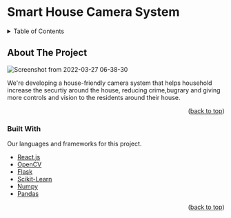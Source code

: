 # Smart House Camera System


<!-- TABLE OF CONTENTS -->
<details>
  <summary>Table of Contents</summary>
  <ol>
    <li>
      <a href="#about-the-project">About The Project</a>
      <ul>
        <li><a href="#built-with">Built With</a></li>
      </ul>
    </li>
    <li>
      <a href="#getting-started">Getting Started</a>
      <ul>
        <li><a href="#prerequisites">Prerequisites</a></li>
        <li><a href="#installation">Installation</a></li>
      </ul>
    </li>
    <li><a href="#usage">Usage</a></li>
    <li><a href="#roadmap">Roadmap</a></li>
    <li><a href="#contributing">Contributing</a></li>
    <li><a href="#license">License</a></li>
    <li><a href="#contact">Contact</a></li>
    <li><a href="#acknowledgments">Acknowledgments</a></li>
  </ol>
</details>


<!-- ABOUT THE PROJECT -->
## About The Project

![Screenshot from 2022-03-27 06-38-30](https://user-images.githubusercontent.com/60678586/160279743-e133310c-40ec-41de-b2c8-9a688b74bfd7.png)

We're developing a house-friendly camera system that helps household increase the securtiy around the house, reducing crime,bugrary and giving more controls and vision to the residents around their house.

<p align="right">(<a href="#top">back to top</a>)</p>


### Built With

Our languages and frameworks for this project.

* [React.js](https://reactjs.org/)
* [OpenCV](https://opencv.org/)
* [Flask](https://flask.palletsprojects.com/en/2.0.x/)
* [Scikit-Learn](https://scikit-learn.org/)
* [Numpy](https://numpy.org/)
* [Pandas](https://pandas.pydata.org/)

<p align="right">(<a href="#top">back to top</a>)</p>



